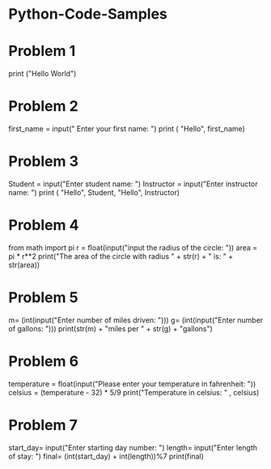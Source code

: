 # Python-Code-Samples

# Problem 1
print ("Hello World")
# Problem 2
first_name = input(" Enter your first name: ")
print ( "Hello", first_name)
# Problem 3
Student = input("Enter student name: ")
Instructor = input("Enter instructor name: ")
print ( "Hello", Student, "Hello", Instructor)
# Problem 4
from math import pi
r = float(input("input the radius of the circle: "))
area = pi * r**2
print("The area of the circle with radius " + str(r) +  " is: " + str(area))
# Problem 5
m= (int(input("Enter number of miles driven: ")))
g= (int(input("Enter number of gallons: ")))
print(str(m) + "miles per " + str(g) + "gallons")
# Problem 6
temperature = float(input("Please enter your temperature in fahrenheit: "))
celsius = (temperature - 32) * 5/9
print("Temperature in celsius: " , celsius)
# Problem 7
start_day= input("Enter starting day number: ")
length= input("Enter length of stay: ")
final= (int(start_day) + int(length))%7
print(final)
